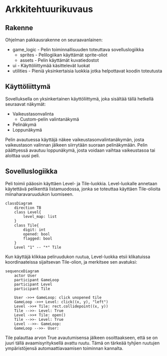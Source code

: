 # Arkkitehtuurikuvaus

## Rakenne

Ohjelman pakkausrakenne on seuraavanlainen:

- game_logic - Pelin toiminnallisuuden toteuttava sovelluslogiikka
    - sprites - Pelilogiikan käyttämät sprite-oliot
    - assets - Pelin käyttämät kuvatiedostot
- ui - Käyttöliittymää käsittelevät luokat
- utilities - Pieniä yksinkertaisia luokkia jotka helpottavat koodin toteutusta

## Käyttöliittymä

Sovelluksella on yksinkertainen käyttöliittymä, joka sisältää tällä hetkellä seuraavat näkymät:

- Vaikeustasonvalinta
    - Custom-pelin valintanäkymä
- Pelinäkymä
- Loppunäkymä

Pelin avautuessa käyttäjä näkee vaikeustasonvalintanäkymän, josta vaikeustason valinnan jälkeen siirrytään suoraan pelinäkymään.
Pelin päättyessä avautuu loppunäkymä, josta voidaan vaihtaa vaikeustasoa tai aloittaa uusi peli.

## Sovelluslogiikka

Peli toimii pääosin käyttäen Level- ja Tile-luokkia. Level-luokalle annetaan käytettävä pelikenttä listamuodossa, jonka se toteuttaa käyttäen Tile-olioita miinaharavaruudukon luomiseen.

```mermaid
classDiagram
    direction TB
    class Level{
        level_map: list
    }
    class Tile{
        digit: int
        opened: bool
        flagged: bool
    }
    Level "1" -- "*" Tile
```

Kun käyttäjä klikkaa peliruudukon ruutua, Level-luokka etsii klikatuissa koordinaateissa sijaitsevan Tile-olion, ja merkitsee sen avatuksi:

```mermaid
sequenceDiagram
    actor User
    participant GameLoop
    participant Level
    participant Tile
    
    User ->>+ GameLoop: click unopened tile
    GameLoop ->>+ Level: click((x, y), "left")
    Level ->>+ Tile: rect.collidepoint((x, y))
    Tile -->>- Level: True
    Level ->>+ Tile: open()
    Tile -->>- Level: True
    Level -->>- GameLoop: 
    GameLoop -->>- User: 
```

Tile palauttaa arvon True avautumisensa jälkeen osoittaakseen, että se on juuri tällä avaamisyrityksellä avattu ruutu. Tämä on tärkeää tyhjien ruutujen ympäristöjensä automaattiavaamisen toiminnan kannalta.
